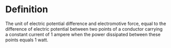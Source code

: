 # Definition

The unit of electric potential difference and electromotive force, equal
to the difference of electric potential between two points of a
conductor carrying a constant current of 1 ampere when the power
dissipated between these points equals 1 watt.

